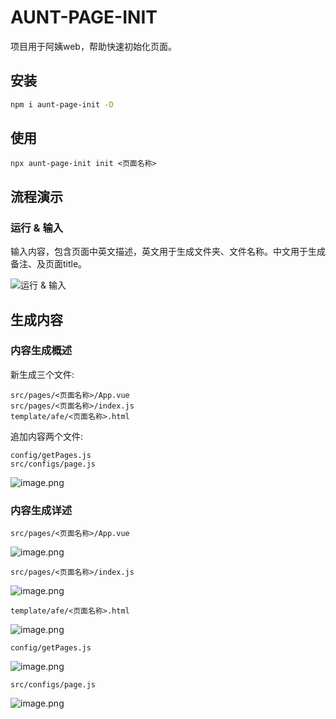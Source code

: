 # AUNT-PAGE-INIT

项目用于阿姨web，帮助快速初始化页面。

## 安装

```bash
npm i aunt-page-init -D
```

## 使用
```
npx aunt-page-init init <页面名称>
```

## 流程演示

### 运行 & 输入

输入内容，包含页面中英文描述，英文用于生成文件夹、文件名称。中文用于生成备注、及页面title。

![运行 & 输入](https://p3-juejin.byteimg.com/tos-cn-i-k3u1fbpfcp/0ad5032514984f58bb1947ae8a3f44bb~tplv-k3u1fbpfcp-zoom-1.image)

## 生成内容

### 内容生成概述

新生成三个文件:
```
src/pages/<页面名称>/App.vue
src/pages/<页面名称>/index.js
template/afe/<页面名称>.html
```
追加内容两个文件:
```
config/getPages.js
src/configs/page.js
```
![image.png](https://p3-juejin.byteimg.com/tos-cn-i-k3u1fbpfcp/df767506a2f44b838c505bad7fb84fca~tplv-k3u1fbpfcp-zoom-1.image)

### 内容生成详述

`src/pages/<页面名称>/App.vue`

![image.png](https://p3-juejin.byteimg.com/tos-cn-i-k3u1fbpfcp/5ea11f57142b4e3abcc7c0a6303fe753~tplv-k3u1fbpfcp-zoom-1.image)

`src/pages/<页面名称>/index.js`

![image.png](https://p3-juejin.byteimg.com/tos-cn-i-k3u1fbpfcp/e5e5519354054f43b97b68460bc7a640~tplv-k3u1fbpfcp-zoom-1.image)

`template/afe/<页面名称>.html`

![image.png](https://p3-juejin.byteimg.com/tos-cn-i-k3u1fbpfcp/b3cf51db7ed84b418bde99dc570cfd54~tplv-k3u1fbpfcp-zoom-1.image)

`config/getPages.js`

![image.png](https://p3-juejin.byteimg.com/tos-cn-i-k3u1fbpfcp/b5c2adf215344455a0e0e2e796591d2e~tplv-k3u1fbpfcp-zoom-1.image)

`src/configs/page.js`

![image.png](https://p3-juejin.byteimg.com/tos-cn-i-k3u1fbpfcp/1ef496060f6243928336ccadcf7c9022~tplv-k3u1fbpfcp-zoom-1.image)


